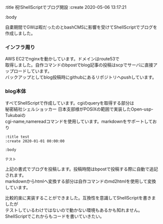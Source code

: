 :title 祝!ShellScriptでブログ開設
:create 2020-05-06 13:17:21

:body

自粛期間でGWは暇だったのとbashCMSに影響を受けてShellScriptでブログを作成しました。

### インフラ周り
AWS EC2でnginxを動かしています。ドメインはroute53で  
取得しました。自作コマンドのbpostでblog記事の投稿はscpでサーバに直接アップロードしています。  
バックアップとしてblog投稿時にgithubにあるリポジトリへpushしています。

### blog本体
すべてShellScriptで作成しています。cgiのqueryを取得する部分は  
秘密結社シェルショッカー 日本支部様がPOSIXの範囲で実装したOpen-usp-Tukubaiの  
cgi-name,namereadコマンドを使用しています。markdownをサポートしており  

```
:title test
:create 2020-01-01 00:00:00

:body

テスト
```

上記の書式でブログを投稿します。投稿時間はbpostで投稿する際に自動で追記されます。  
markdownからhtmlへ変換する部分は自作コマンドのmd2htmlを使用して変換しています。  
  
比較的楽に実装することができました。互換性を意識してShellScriptを書きましたが  
テストしているわけではないので動かない環境もあるかも知れません。  
ShellScriptでこれからもコードを書いていきたい。